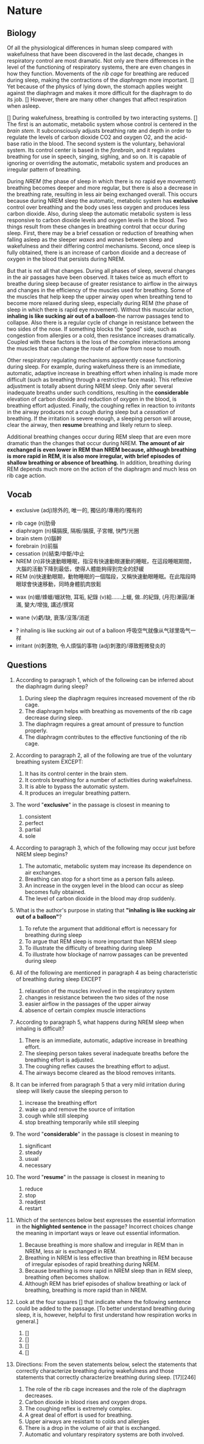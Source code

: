 # Nature
## Biology

Of all the physiological differences in human sleep compared with wakefulness that have been discovered in the last decade, changes in respiratory control are most dramatic. Not only are there differences in the level of the functioning of respiratory systems, there are even changes in how they function. Movements of the *rib cage* for breathing are reduced during sleep, making the contractions of the *diaphragm* more important. [] Yet because of the physics of lying down, the stomach applies weight against the diaphragm and makes it more difficult for the diaphragm to do its job. [] However, there are many other changes that affect respiration when asleep.

[] During wakefulness, breathing is controlled by two interacting systems. [] The first is an automatic, metabolic system whose control is centered in the *brain stem*. It subconsciously adjusts breathing rate and depth in order to regulate the levels of carbon dioxide CO2 and oxygen O2, and the acid-base ratio in the blood. The second system is the voluntary, behavioral system. Its control center is based in the *forebrain*, and it regulates breathing for use in speech, singing, sighing, and so on. It is capable of ignoring or overriding the automatic, metabolic system and produces an irregular pattern of breathing.

During *NREM* (the phase of sleep in which there is no rapid eye movement) breathing becomes deeper and more regular, but there is also a decrease in the breathing rate, resulting in less air being exchanged overall. This occurs because during NREM sleep the automatic, metabolic system has **exclusive** control over breathing and the body uses less oxygen and produces less carbon dioxide. Also, during sleep the automatic metabolic system is less responsive to carbon dioxide levels and oxygen levels in the blood. Two things result from these changes in breathing control that occur during sleep. First, there may be a brief cessation or reduction of breathing when falling asleep as the sleeper *waxes* and *wanes* between sleep and wakefulness and their differing control mechanisms. Second, once sleep is fully obtained, there is an increase of carbon dioxide and a decrease of oxygen in the blood that persists during NREM.

But that is not all that changes. During all phases of sleep, several changes in the air passages have been observed. It takes twice as much effort to breathe during sleep because of greater resistance to airflow in the airways and changes in the efficiency of the muscles used for breathing. Some of the muscles that help keep the upper airway open when breathing tend to become more relaxed during sleep, especially during REM (the phase of sleep in which there is rapid eye movement). Without this muscular action, **inhaling is like sucking air out of a balloon**-the narrow passages tend to collapse. Also there is a regular cycle of change in resistance between the two sides of the nose. If something blocks the "good" side, such as congestion from allergies or a cold, then resistance increases dramatically. Coupled with these factors is the loss of the complex interactions among the muscles that can change the route of airflow from nose to mouth.

Other respiratory regulating mechanisms apparently cease functioning during sleep. For example, during wakefulness there is an immediate, automatic, adaptive increase in breathing effort when inhaling is made more difficult (such as breathing through a restrictive face mask). This reflexive adjustment is totally absent during NREM sleep. Only after several inadequate breaths under such conditions, resulting in the **considerable** elevation of carbon dioxide and reduction of oxygen in the blood, is breathing effort adjusted. Finally, the coughing reflex in reaction to *irritants* in the airway produces not a cough during sleep but a *cessation* of breathing. If the irritation is severe enough, a sleeping person will arouse, clear the airway, then **resume** breathing and likely return to sleep.

Additional breathing changes occur during REM sleep that are even more dramatic than the changes that occur during NREM. **The amount of air exchanged is even lower in REM than NREM because, although breathing is more rapid in REM, it is also more irregular, with brief episodes of shallow breathing or absence of breathing.** In addition, breathing during REM depends much more on the action of the diaphragm and much less on rib cage action.

## Vocab
+ exclusive (adj)除外的, 唯一的, 獨佔的/專用的/獨有的
- rib cage (n)肋骨
- diaphragm (n)橫膈膜, 隔板/膈膜, 子宮帽, 快門/光圈
- brain stem (n)腦幹
- forebrain (n)前腦
- cessation (n)結束/中斷/中止
- NREM (n)非快速動眼睡眠，指沒有快速動眼運動的睡眠，在這段睡眠期間，大腦的活動下降到最低，使得人體能夠得到完全的舒緩
- REM (n)快速動眼期，動物睡眠的一個階段，又稱快速動眼睡眠。在此階段時眼球會快速移動，同時身體肌肉放鬆
+ wax (n)蠟/蜂蠟/蠟狀物, 耳垢, 紀錄 (v)給……上蠟, 做..的紀錄, (月亮)漸圓/漸滿, 變大/增強, 講述/撰寫
* wane (v)虧/缺, 衰落/沒落/消逝
- ? inhaling is like sucking air out of a balloon 呼吸空气就像从气球里吸气一样
- irritant (n)刺激物, 令人煩惱的事物 (adj)刺激的/導致輕微發炎的

## Questions
1. According to paragraph 1, which of the following can be inferred about the diaphragm during sleep?
	1. During sleep the diaphragm requires increased movement of the rib cage.
	1. The diaphragm helps with breathing as movements of the rib cage decrease during sleep.
	1. The diaphragm requires a great amount of pressure to function properly.
	1. The diaphragm contributes to the effective functioning of the rib cage.

2. According to paragraph 2, all of the following are true of the voluntary breathing system EXCEPT:
	1. It has its control center in the brain stem.
	1. It controls breathing for a number of activities during wakefulness.
	1. It is able to bypass the automatic system.
	1. It produces an irregular breathing pattern.

3. The word "**exclusive**" in the passage is closest in meaning to
	1. consistent
	1. perfect
	1. partial
	1. sole

4. According to paragraph 3, which of the following may occur just before NREM sleep begins?
	1. The automatic, metabolic system may increase its dependence on air exchanges.
	1. Breathing can stop for a short time as a person falls asleep.
	1. An increase in the oxygen level in the blood can occur as sleep becomes fully obtained.
	1. The level of carbon dioxide in the blood may drop suddenly.

5. What is the author's purpose in stating that **"inhaling is like sucking air out of a balloon"**?
	1. To refute the argument that additional effort is necessary for breathing during sleep
	1. To argue that REM sleep is more important than NREM sleep
	1. To illustrate the difficulty of breathing during sleep
	1. To illustrate how blockage of narrow passages can be prevented during sleep

6. All of the following are mentioned in paragraph 4 as being characteristic of breathing during sleep EXCEPT
	1. relaxation of the muscles involved in the respiratory system
	1. changes in resistance between the two sides of the nose
	1. easier airflow in the passages of the upper airway
	1. absence of certain complex muscle interactions

7. According to paragraph 5, what happens during NREM sleep when inhaling is difficult?
	1. There is an immediate, automatic, adaptive increase in breathing effort.
	1. The sleeping person takes several inadequate breaths before the breathing effort is adjusted.
	1. The coughing reflex causes the breathing effort to adjust.
	1. The airways become cleared as the blood removes irritants.

8. It can be inferred from paragraph 5 that a very mild irritation during sleep will likely cause the sleeping person to
	1. increase the breathing effort
	1. wake up and remove the source of irritation
	1. cough while still sleeping
	1. stop breathing temporarily while still sleeping

9. The word "**considerable**" in the passage is closest in meaning to
	1. significant
	1. steady
	1. usual
	1. necessary

10. The word "**resume**" in the passage is closest in meaning to
	1. reduce
	1. stop
	1. readjest
	1. restart

11. Which of the sentences below best expresses the essential information in the **highlighted sentence** in the passage? Incorrect choices change the meaning in important ways or leave out essential information.
	1. Because breathing is more shallow and irregular in REM than in NREM, less air is exchanged in REM.
	1. Breathing in NREM is less effective than breathing in REM because of irregular episodes of rapid breathing during NREM.
	1. Because breathing is more rapid in NREM sleep than in REM sleep, breathing often becomes shallow.
	1. Although REM has brief episodes of shallow breathing or lack of breathing, breathing is more rapid than in NREM.

12. Look at the four squares [] that indicate where the following sentence could be added to the passage. [To better understand breathing during sleep, it is, however, helpful to first understand how respiration works in general.]
	1. []
	1. []
	1. []
	1. []

13. Directions: From the seven statements below, select the statements that correctly characterize breathing during wakefulness and those statements that correctly characterize breathing during sleep. [17][246]
	1. The role of the rib cage increases and the role of the diaphragm decreases.
	1. Carbon dioxide in blood rises and oxygen drops.
	1. The coughing reflex is extremely complex.
	1. A great deal of effort is used for breathing.
	1. Upper airways are resistant to colds and allergies
	1. There is a drop in the volume of air that is exchanged.
	1. Automatic and voluntary respiratory systems are both involved.